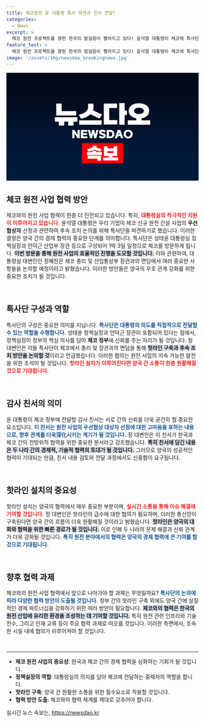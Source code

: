 ```yaml
---
title: 체코원전 윤 대통령 특사 파견과 친서 전달!
categories:
  - News
excerpt: >
  체코 원전 프로젝트를 향한 한국의 발걸음이 빨라지고 있다! 윤석열 대통령이 체코에 특사단을 파견하고, 핫라인 구축 논의에 나섰다. 양국의 협력은 이제 시작일까?
feature_text: >
  체코 원전 프로젝트를 향한 한국의 발걸음이 빨라지고 있다! 윤석열 대통령이 체코에 특사단을 파견하고, 핫라인 구축 논의에 나섰다. 양국의 협력은 이제 시작일까?
image: '/assets/img/newsdao_breakingnews.jpg'
---
```


<p><img src="/assets/img/newsdao_breakingnews.jpg" alt="flaretime 속보" /></p>

<h2 data-ke-size="size26">체코 원전 사업 협력 방안</h2>

<p data-ke-size="size16">체코와의 원전 사업 협력이 한층 더 진전되고 있습니다. 특히, <b><span style="color: #ee2323;">대통령실의 적극적인 지원이 이루어지고 있습니다.</span></b> 윤석열 대통령은 우리 기업이 체코 신규 원전 건설 사업의 <b>우선협상자</b> 선정과 관련하여 후속 조치 논의를 위해 특사단을 파견하기로 했습니다. 이러한 결정은 양국 간의 경제 협력의 중요한 단계를 의미합니다. 특사단은 성태윤 대통령실 정책실장과 안덕근 산업부 장관 등으로 구성되어 1박 3일 일정으로 체코를 방문하게 됩니다. <b><span style="background-color: #21538527;">이번 방문을 통해 원전 사업의 효율적인 진행을 도모할 것입니다.</span></b> 이와 관련하여, 대통령실 대변인인 정혜전은 체코 총리 및 산업통상부 장관과의 면담에서 여러 중요한 사항들을 논의할 예정이라고 밝혔습니다. 이러한 방안들은 양국의 우호 관계 강화를 위한 중요한 조치가 될 것입니다.</p>

<p data-ke-size="size16">&nbsp;</p>

<h2 data-ke-size="size26">특사단 구성과 역할</h2>

<p data-ke-size="size16">특사단의 구성은 중요한 의미를 지닙니다. <b><span style="color: #1a5490;">특사단은 대통령의 의도를 직접적으로 전달할 수 있는 역할을 수행합니다.</span></b> 성태윤 정책실장과 안덕근 장관이 포함되어 있다는 점에서, 정책실장이 정부의 핵심 의사를 담아 <b>체코 정부</b>에 신뢰를 주는 자리가 될 것입니다. 정 대변인은 이들 특사단이 체코에서 총리 및 장관과의 면담을 통해 <b><span style="background-color: #21538527;">핫라인 구축과 후속 조치 방안을 논의할 것</span></b>이라고 언급했습니다. 이러한 협의는 원전 사업의 지속 가능한 발전을 위한 초석이 될 것입니다. <b><span style="color: #ee2323;">핫라인 설치가 이루어진다면 양국 간 소통이 한층 원활해질 것으로 기대됩니다.</span></b></p>

<p data-ke-size="size16">&nbsp;</p>

<h2 data-ke-size="size26">감사 친서의 의미</h2>

<p data-ke-size="size16">윤 대통령이 체코 정부에 전달할 감사 친서는 서로 간의 신뢰를 더욱 굳건히 할 중요한 요소입니다. <b><span style="color: #1a5490;">이 친서는 원전 사업의 우선협상 대상자 선정에 대한 고마움을 표하는 내용으로, 향후 관계를 더욱深化시키는 계기가 될 것입니다.</span></b> 정 대변인은 이 친서가 한국과 체코 간의 전방위적 협력을 위한 중요한 문서라고 강조했습니다. <b><span style="background-color: #21538527;">특히 친서에 담긴 내용은 두 나라 간의 경제적, 기술적 협력의 토대가 될 것입니다.</span></b> 그러므로 양국의 성공적인 협력이 기대되는 만큼, 친서 내용 검토와 전달 과정에서도 신중함이 요구됩니다.</p>

<p data-ke-size="size16">&nbsp;</p>

<h2 data-ke-size="size26">핫라인 설치의 중요성</h2>

<p data-ke-size="size16">핫라인 설치는 양국의 협력에서 매우 중요한 부분이며, <b><span style="color: #ee2323;">실시간 소통을 통해 이슈 해결에 기여할 것입니다.</span></b> 정 대변인은 핫라인의 급수에 대한 협의가 필요하며, 이러한 통신망이 구축된다면 양국 간의 흐름이 더욱 원활해질 것이라고 밝혔습니다. <b><span style="background-color: #21538527;">핫라인은 양국의 대화와 협력을 위한 빠른 경로가 될 것입니다.</span></b> 이로 인해 두 나라의 문제 해결과 신뢰 관계가 더욱 강화될 것입니다. <b><span style="color: #1a5490;">특히 원전 분야에서의 협력은 양국의 경제 협력에 큰 기여를 할 것으로 기대됩니다.</span></b></p>

<p data-ke-size="size16">&nbsp;</p>

<h2 data-ke-size="size26">향후 협력 과제</h2>

<p data-ke-size="size16">체코와의 원전 사업 협력에서 앞으로 나아가야 할 과제는 무엇일까요? <b><span style="color: #1a5490;">특사단의 논의에 따라 다양한 협력 방안이 도출될 것입니다.</span></b> 정부 간의 핫라인 구축 외에도 양국 간에 실질적인 경제 파트너십을 강화하기 위한 여러 방안이 필요합니다. <b><span style="background-color: #21538527;">체코와의 협력은 한국의 원전 산업에 유리한 환경을 조성하는 데 기여할 것입니다.</span></b> 특히 원전 관련 인프라와 기술 전수, 그리고 인재 교류 등이 주요 협력 과제로 떠오를 것입니다. 이러한 측면에서, 조속한 시일 내에 협의가 이루어져야 할 것입니다.</p>

<p data-ke-size="size16">&nbsp;</p>

<hr>

<ul>
    <li><b>체코 원전 사업의 중요성</b>: 한국과 체코 간의 경제 협력을 심화하는 기회가 될 것입니다.</li>
    <li><b>정책실장의 역할</b>: 대통령실의 의지를 담아 체코에 전달하는 중재자의 역할을 합니다.</li>
    <li><b>핫라인 구축</b>: 양국 간 원활한 소통을 위한 필수요소로 작용할 것입니다.</li>
    <li><b>협력 방안 도출</b>: 체코와의 협력 체계를 제대로 갖추어야 합니다.</li>
</ul>
실시간 뉴스 속보는, <a href="https://newsdao.kr" rel="dofollow">https://newsdao.kr</a>


